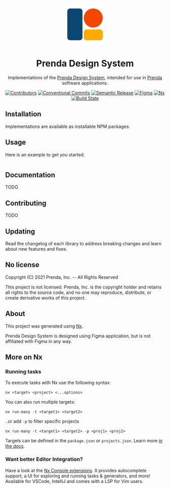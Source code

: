<p align="center">
  
<picture>
  <source media="(prefers-color-scheme: dark)" srcset="public/img/prenda-design-system-abstract-mark-logo-inverse.svg">
  <source media="(prefers-color-scheme: light)" srcset="public/img/prenda-design-system-abstract-mark-logo.svg">
  <img alt="Prenda Design System logo" src="public/img/prenda-design-system-abstract-mark-logo.svg" width="128">
</picture>

</p>

<h1 align="center">Prenda Design System</h1>

<div align="center">
  <p>
    Implementations of the <a href="https://www.figma.com/files/917908403520495571/project/20230042/Design-System?fuid=918218354701455034" rel="noopener" target="_blank">Prenda Design System</a>, intended for use in <a href="https://www.prenda.com/" rel="noopener" target="_blank">Prenda</a> software applications.
  </p>

[![Contributors](https://img.shields.io/github/contributors/prenda-school/design-system)](https://github.com/prenda-school/design-system/graphs/contributors)
[![Conventional Commits](https://img.shields.io/badge/Conventional%20Commits-1.0.0-yellow)](https://conventionalcommits.org)
[![Semantic Release](https://img.shields.io/badge/%20%20%F0%9F%93%A6%F0%9F%9A%80-semantic--release-e10079)](https://semver.org/)
[![Figma](https://img.shields.io/badge/-designed%20in%20Figma-f24e1e?logo=figma&logoColor=white)](https://www.figma.com/files/917908403520495571/project/20230042/Design-System?fuid=918218354701455034)
[![Nx](https://img.shields.io/badge/-maintained%20with%20Nx-143055?logo=Nx&logoColor=white)](https://nx.dev/)
[![Build State](https://github.com/prenda-school/design-system/workflows/Continuous%20Integration%20Test/badge.svg)](https://github.com/prenda-school/design-system/actions?query=workflow%3aContinuous%20Integration%20Test+branch%3Amain)

</div>

## Installation

Implementations are available as installable NPM packages:

## Usage

Here is an example to get you started.

```tsx

```

## Documentation

TODO

## Contributing

TODO

## Updating

Read the changelog of each library to address breaking changes and learn about new features and fixes.

## No license

Copyright (C) 2021 Prenda, Inc. -- All Rights Reserved

This project is not licensed. Prenda, Inc. is the copyright holder and retains all rights to the source code, and no one may reproduce, distribute, or create derivative works of this project.

## About

This project was generated using [Nx](https://nx.dev).

Prenda Design System is designed using Figma application, but is not affiliated with Figma in any way.


## More on Nx

### Running tasks

To execute tasks with Nx use the following syntax:

```
nx <target> <project> <...options>
```

You can also run multiple targets:

```
nx run-many -t <target1> <target2>
```

..or add `-p` to filter specific projects

```
nx run-many -t <target1> <target2> -p <proj1> <proj2>
```

Targets can be defined in the `package.json` or `projects.json`. Learn more [in the docs](https://nx.dev/core-features/run-tasks).

### Want better Editor Integration?

Have a look at the [Nx Console extensions](https://nx.dev/nx-console). It provides autocomplete support, a UI for exploring and running tasks & generators, and more! Available for VSCode, IntelliJ and comes with a LSP for Vim users.
